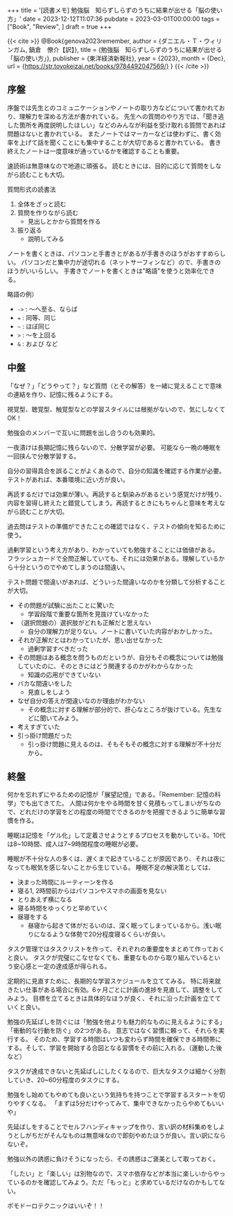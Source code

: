 +++
title = '[読書メモ] 勉強脳　知らずしらずのうちに結果が出せる「脳の使い方」'
date = 2023-12-12T11:07:36
pubdate = 2023-03-01T00:00:00
tags = ["Book", "Review", ]
draft = true
+++

{{< cite >}}
@Book{genova2023remember,
    author = {ダニエル・Ｔ・ウィリンガム, 鍋倉　僚介【訳】}, 
    title = {勉強脳　知らずしらずのうちに結果が出せる「脳の使い方」}, 
    publisher = {東洋経済新報社}, 
    year = {2023}, 
    month = {Dec},
    url = {https://str.toyokeizai.net/books/9784492047569/}
}
{{< /cite >}}


## 序盤

序盤では先生とのコミュニケーションやノートの取り方などについて書かれており、理解力を深める方法が書かれている。
先生への質問のやり方では、「聞き逃した箇所を再度説明したほしい」などのみんなが利益を受け取れる質問であれば問題はないと書かれている。
またノートではマーカーなどは使わずに、書く効率を上げて話を聞くことにも集中することが大切であると書かれている。
書き終えたノートは一度意味が通っているかを確認することも重要。

速読術は無意味なので地道に頑張る。
読むときには、目的に応じて質問をしながら読むことも大切。

質問形式の読書法

1. 全体をざっと読む
2. 質問を作りながら読む
   * 見出しとかから質問を作る
3. 振り返る
   * 説明してみる


ノートを書くときは、パソコンと手書きとがあるが手書きのほうがおすすめらしい。
パソコンだと集中力が途切れる（ネットサーフィンなど）ので、手書きのほうがいいらしい。
手書きでノートを書くときは"略語"を使うと効率化できる。

略語の例）
- `->` : ～へ至る、ならば
- `=` : 同等、同じ
- `~` : ほぼ同じ
- `>` : ～を上回る
- `&` : および
など

## 中盤

「なぜ？」「どうやって？」など質問（とその解答）を一緒に覚えることで意味の連結を作り、記憶に残るようにする。

視覚型、聴覚型、触覚型などの学習スタイルには根拠がないので、気にしなくてOK！

勉強会のメンバーで互いに問題を出し合うのも効果的。

一夜漬けは長期記憶に残らないので、分散学習が必要。
可能なら一晩の睡眠を一回挟んで分散学習する。

自分の習得具合を誤ることがよくあるので、自分の知識を確認する作業が必要。テストがあれば、本番環境に近い方が良い。

再読するだけでは効果が薄い。再読すると馴染みがあるという感覚だけが残り、内容を習得し終えたと錯覚してしまう。再読するときにもちゃんと意味を考えながら読むことが大切。

過去問はテストの準備ができたことの確認ではなく、テストの傾向を知るために使う。

過剰学習という考え方があり、わかっていても勉強することには価値がある。
フラッシュカードで全問正解していても、それには効果がある。理解しているから十分というのでやめてしまうのは間違い。

テスト問題で間違いがあれば、どういった間違いなのかを分類して分析することが大切。

- その問題が試験に出たことに驚いた
  - 学習段階で重要な箇所を見抜けていなかった
- （選択問題の）選択肢がどれも正解だと思えない
  - 自分の理解力が足りない。ノートに書いていた内容がおかしかった。
- それが正解だとはわかっていたが、思い出せなかった
  - 過剰学習すべきだった
- その問題はある概念を問うものだというが、自分もその概念については勉強していたのに、そのときにはどう関連するのかがわからなかった
  - 知識の応用ができていない
- バカな間違いをした
  - 見直しをしよう
- なぜ自分の答えが間違いなのか理由がわかない
  - その概念に対する理解が部分的で、肝心なところが抜けている。先生などに聞いてみよう。
- 考えすぎていた
- 引っ掛け問題だった
  - 引っ掛け問題に見えるのは、そもそもその概念に対する理解が不十分だから。

## 終盤

何かを忘れずにやるための記憶が「展望記憶」である。「Remember: 記憶の科学」でも出てきてた。
人間は何かをやる時間を甘く見積もってしまいがちなので、どれだけの学習をどの程度の時間でできるのかを把握できるように簡単な習慣を作る。

睡眠は記憶を「ゲル化」して定着させようとするプロセスを動かしている。10代は8~10時間、成人は7~9時間程度の睡眠が必要。

睡眠が不十分な人の多くは、遅くまで起きていることが原因であり、それは夜になっても眠気を感じないことから生じている。
睡眠不足の解決策としては、

- 決まった時間にルーティーンを作る
- 寝る1, 2時間前からはパソコンやスマホの画面を見ない
- とりあえず横になる
- 寝る時間をゆっくりと早めていく
- 昼寝をする
  - 昼寝から起きて体がだるいのは、深く眠ってしまっているから。浅い眠りになるような体勢で20分程度寝るくらいが良い。

タスク管理ではタスクリストを作って、それぞれの重要度をまとめて作っておくと良い。
タスクが完璧にこなせなくても、重要なものから取り組んでいるという安心感と一定の達成感が得られる。

定期的に見直すために、長期的な学習スケジュールを立ててみる。
特に将来就きたい仕事がある場合に有効。6ヶ月ごとに計画の進捗を見直して、調整をしてみよう。
目標を立てるときは具体的なほうが良く、それに沿った計画を立てていくと良い。

勉強の先延ばしを防ぐには「勉強を他よりも魅力的なものに見えるようにする」「衝動的な行動を防ぐ」の2つがある。
意志ではなく習慣に頼って、それらを実行する。
そのため、学習する時間はいつも変わらず時間を確保できる時間帯にする。そして、学習を開始する合図となる習慣をその前に入れる。（運動した後など）

タスクが達成できないと先延ばしにしたくなるので、巨大なタスクは細かく分割していき、20~60分程度のタスクにする。

勉強をし始めてもやめても良いという気持ちを持つことで学習するスタートを切りやすくなる。
「まずは5分だけやってみて、集中できなかったらやめてもいいや」

先延ばしをすることでセルフハンディキャップを作り、言い訳の材料集めをしようとしがちだがそんなものは無意味なので即刻やめたほうが良い。言い訳にならないぞ。

勉強以外の誘惑に負けそうになったら、その誘惑はご褒美として取っておく。

「したい」と「楽しい」は別物なので、スマホ依存などが本当に楽しいからやっているのかを確認してみよう。ただ「もっと」と求めているだけなのかもしてない。

ポモドーロテクニックはいいぞ！！

